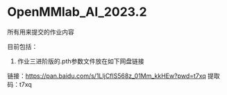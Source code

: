 # OpenMMlab_AI_2023.2

所有用来提交的作业内容

目前包括：

1. 作业三进阶版的.pth参数文件放在如下网盘链接

链接：https://pan.baidu.com/s/1LIjCflS568z_01Mm_kkHEw?pwd=t7xq 
提取码：t7xq 
